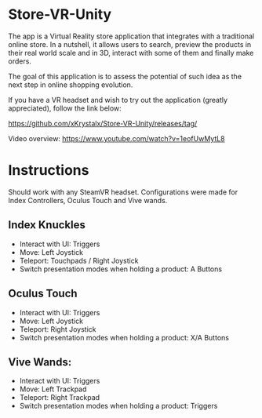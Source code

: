 # Store-VR-Unity

The app is a Virtual Reality store application that integrates with a traditional online store. In a nutshell, it allows users to search, preview the products in their real world scale and in 3D, interact with some of them and finally make orders.

The goal of this application is to assess the potential of such idea as the next step in online shopping evolution.

If you have a VR headset and wish to try out the application (greatly appreciated), follow the link below:

https://github.com/xKrystalx/Store-VR-Unity/releases/tag/

Video overview: https://www.youtube.com/watch?v=1eofUwMytL8

# Instructions

Should work with any SteamVR headset. Configurations were made for Index Controllers, Oculus Touch and Vive wands.

## Index Knuckles
- Interact with UI: Triggers
- Move: Left Joystick
- Teleport: Touchpads / Right Joystick
- Switch presentation modes when holding a product: A Buttons

## Oculus Touch
- Interact with UI: Triggers
- Move: Left Joystick
- Teleport: Right Joystick
- Switch presentation modes when holding a product: X/A Buttons

## Vive Wands:
- Interact with UI: Triggers
- Move: Left Trackpad
- Teleport: Right Trackpad
- Switch presentation modes when holding a product: Triggers
